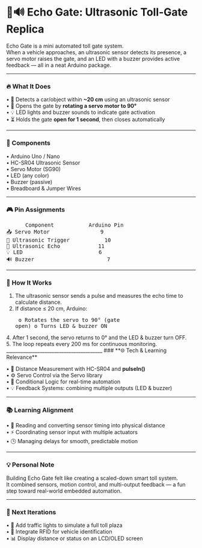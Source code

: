 # **🚗🔊 Echo Gate: Ultrasonic Toll-Gate Replica**

Echo Gate is a mini automated toll gate system.<br>
When a vehicle approaches, an ultrasonic sensor detects its presence, a servo motor raises the gate, and an LED with a buzzer provides active feedback — all in a neat Arduino package.
________________________________________
### **🔥 What It Does**

•	📡 Detects a car/object within **~20 cm** using an ultrasonic sensor<br>
•	🚦 Opens the gate by **rotating a servo motor to 90°**<br>
•	💡 LED lights and buzzer sounds to indicate gate activation<br>
•	⏳ Holds the gate **open for 1 second**, then closes automatically<br>
________________________________________
### **🧰 Components**

•	Arduino Uno / Nano<br>
•	HC-SR04 Ultrasonic Sensor<br>
•	Servo Motor (SG90)<br>
•	LED (any color)<br>
•	Buzzer (passive)<br>
•	Breadboard & Jumper Wires<br>
________________________________________
### **🎮 Pin Assignments**
<pre>
      Component           Arduino Pin
📤 Servo Motor	             9
📡 Ultrasonic Trigger	       10
📡 Ultrasonic Echo	         11
💡 LED	                     6
🔊 Buzzer                	   7
</pre>
________________________________________
### **🧠 How It Works**

1.	The ultrasonic sensor sends a pulse and measures the echo time to calculate distance.<br>
2.	If distance ≤ 20 cm, Arduino:<pre>
      o	Rotates the servo to 90° (gate open)
      o	Turns LED & buzzer ON
</pre>
4.	After 1 second, the servo returns to 0° and the LED & buzzer turn OFF.<br>
5.	The loop repeats every 200 ms for continuous monitoring.<br>
________________________________________
### **🌐 Tech & Learning Relevance**

•	🧩 Distance Measurement with HC-SR04 and **pulseIn()**<br>
•	⚙️ Servo Control via the Servo library<br>
•	🔄 Conditional Logic for real-time automation<br>
•	💡 Feedback Systems: combining multiple outputs (LED & buzzer)<br>
________________________________________
### **📚 Learning Alignment**

•	📘 Reading and converting sensor timing into physical distance<br>
•	⚡ Coordinating sensor input with multiple actuators<br>
•	🕒 Managing delays for smooth, predictable motion<br>
________________________________________
### **💡 Personal Note**

Building Echo Gate felt like creating a scaled-down smart toll system.<br>
It combined sensors, motion control, and multi-output feedback — a fun step toward real-world embedded automation.<br>
________________________________________
### **🚀 Next Iterations**

•	🚦 Add traffic lights to simulate a full toll plaza<br>
•	📶 Integrate RFID for vehicle identification<br>
•	📊 Display distance or status on an LCD/OLED screen<br>
